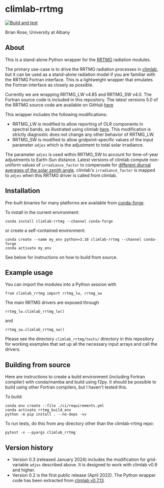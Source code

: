 # climlab-rrtmg

[![Build and test](https://github.com/climlab/climlab-rrtmg/actions/workflows/build-and-test.yml/badge.svg)](https://github.com/climlab/climlab-rrtmg/actions/workflows/build-and-test.yml)

Brian Rose, University at Albany

## About

This is a stand-alone Python wrapper for the [RRTMG](http://rtweb.aer.com/rrtm_frame.html) radiation modules.

The primary use-case is to drive the RRTMG radiation processes in [climlab](https://climlab.readthedocs.io/),
but it can be used as a stand-alone radiation model if you are familiar with the
RRTMG Fortran interface. This is a lightweight wrapper that emulates the Fortran
interface as closely as possible.

Currently we are wrapping RRTMG_LW v4.85 and RRTMG_SW v4.0. The Fortran source code
is included in this repository. The latest versions 5.0 of the RRTMG source code
are available on GitHub [here](https://github.com/AER-RC)

This wrapper includes the following modifications:

- RRTMG_LW is modified to allow reporting of OLR components in spectral bands,
 as illustrated using climlab
[here](https://climlab.readthedocs.io/en/latest/courseware/Spectral_OLR_with_RRTMG.html).
This modification is strictly diagnostic does not change any other behavior of RRTMG_LW.
- RRTMG_SW is modified to allow gridpoint-specific values of the input parameter `adjes` 
which is the adjustment to total solar irradiance. 

The parameter `adjes` is used within RRTMG_SW to account for time-of-year adjustments 
to Earth-Sun distance. Latest versions of climlab compute non-uniform values of 
`irradiance_factor` to compensate for [different diurnal averages of the solar zenith angle](https://climlab.readthedocs.io/en/latest/api/climlab.radiation.insolation.html). 
climlab's `irradiance_factor` is mapped to `adjes` when this RRTMG driver is called from climlab.


## Installation

Pre-built binaries for many platforms are available from [conda-forge](https://conda-forge.org).

To install in the current environment:
```
conda install climlab-rrtmg --channel conda-forge
```
or create a self-contained environment:
```
conda create --name my_env python=3.10 climlab-rrtmg --channel conda-forge
conda activate my_env
```

See below for instructions on how to build from source.

## Example usage

You can import the modules into a Python session with
```
from climlab_rrtmg import rrtmg_lw, rrtmg_sw
```

The main RRTMG drivers are exposed through
```
rrtmg_lw.climlab_rrtmg_lw()
```
and
```
rrtmg_sw.climlab_rrtmg_sw()
```

Please see the directory `climlab_rrtmg/tests/` directory in this repository
for working examples that set up all the necessary input arrays and call the drivers.

## Building from source

Here are instructions to create a build environment (including Fortran compiler)
with conda/mamba and build using f2py.
It should be possible to build using other Fortran compilers, but I haven't tested this.

To build:
```
conda env create --file ./ci/requirements.yml
conda activate rrtmg_build_env
python -m pip install . --no-deps -vv
```

To run tests, do this from any directory other than the climlab-rrtmg repo:
```
pytest -v --pyargs climlab_rrtmg
```

## Version history

- Version 0.3 (released January 2024) includes the modification for grid-variable `adjes` described above. It is designed to work with climlab v0.9 and higher.
- Version 0.2 is the first public release (April 2022).
The Python wrapper code has been extracted from
[climlab v0.7.13](https://github.com/brian-rose/climlab/releases/tag/v0.7.13).
